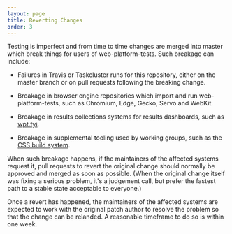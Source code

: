 ```yaml
---
layout: page
title: Reverting Changes
order: 3
---
```

Testing is imperfect and from time to time changes are merged into master which
break things for users of web-platform-tests. Such breakage can include:

  * Failures in Travis or Taskcluster runs for this repository, either on the
    master branch or on pull requests following the breaking change.

  * Breakage in browser engine repositories which import and run
    web-platform-tests, such as Chromium, Edge, Gecko, Servo and WebKit.

  * Breakage in results collections systems for results dashboards, such as
    [wpt.fyi](https://wpt.fyi).

  * Breakage in supplemental tooling used by working groups, such as the
    [CSS build system][].

When such breakage happens, if the maintainers of the affected systems request
it, pull requests to revert the original change should normally be approved and
merged as soon as possible. (When the original change itself was fixing a
serious problem, it's a judgement call, but prefer the fastest path to a stable
state acceptable to everyone.)

Once a revert has happened, the maintainers of the affected systems are
expected to work with the original patch author to resolve the problem so that
the change can be relanded. A reasonable timeframe to do so is within one week.

[CSS build system]: https://github.com/web-platform-tests/wpt/tree/master/css/tools
